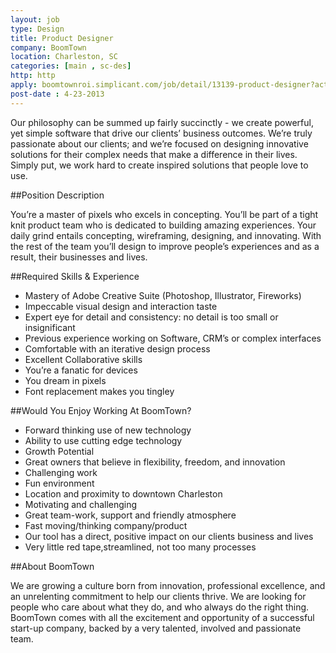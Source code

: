 ```yaml
---
layout: job
type: Design
title: Product Designer
company: BoomTown
location: Charleston, SC
categories: [main , sc-des]
http: http
apply: boomtownroi.simplicant.com/job/detail/13139-product-designer?action_name=detail&jid=13139-product-designer
post-date : 4-23-2013
---
```


Our philosophy can be summed up fairly succinctly - we create powerful, yet simple software that drive our clients’ business outcomes.  We’re truly passionate about our clients; and we’re focused on designing innovative solutions for their complex needs that make a difference in their lives.  Simply put, we work hard to create inspired solutions that people love to use.

##Position Description

You’re a master of pixels who excels in concepting. You’ll be part of a tight knit product team who is dedicated to building amazing experiences. Your daily grind entails concepting, wireframing, designing, and innovating. With the rest of the team you’ll design to improve people’s experiences and as a result, their businesses and lives.

##Required Skills & Experience

* Mastery of Adobe Creative Suite (Photoshop, Illustrator, Fireworks)
* Impeccable visual design and interaction taste
* Expert eye for detail and consistency: no detail is too small or insignificant
* Previous experience working on Software, CRM’s or complex interfaces
* Comfortable with an iterative design process
* Excellent Collaborative skills
* You’re a fanatic for devices
* You dream in pixels
* Font replacement makes you tingley

##Would You Enjoy Working At BoomTown?

* Forward thinking use of new technology
* Ability to use cutting edge technology
* Growth Potential
* Great owners that believe in flexibility, freedom, and innovation
* Challenging work
* Fun environment
* Location and proximity to downtown Charleston
* Motivating and challenging
* Great team-work, support and friendly atmosphere
* Fast moving/thinking company/product
* Our tool has a direct, positive impact on our clients business and lives
* Very little red tape,streamlined, not too many processes

##About BoomTown

We are growing a culture born from innovation, professional excellence, and an unrelenting commitment to help our clients thrive.  We are looking for people who care about what they do, and who always do the right thing.  BoomTown comes with all the excitement and opportunity of a successful start-up company, backed by a very talented, involved and passionate team.